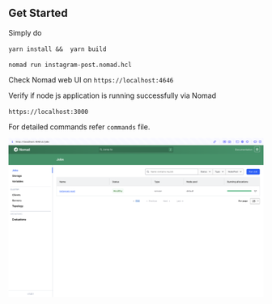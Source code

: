 
## Get Started

Simply do 

`yarn install &&  yarn build`

`nomad run instagram-post.nomad.hcl`

Check Nomad web UI on `https://localhost:4646`

Verify if node js application is running successfully via Nomad

`https://localhost:3000`

For detailed commands refer `commands` file.


![Nomad Web UI](https://github.com/dnyaneshwargiri/hashicorp-nomad/blob/main/screenshots/1.png)
